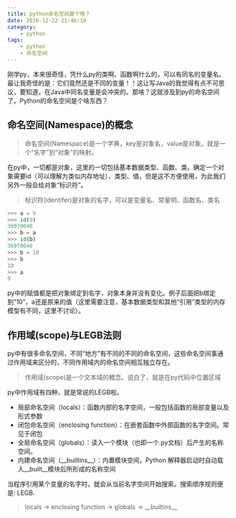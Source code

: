 ```yaml
---
title: python命名空间是个啥？
date: 2016-12-22 21:46:10
category:
    - python
tags:
    - python
    - 命名空间
---
```


刚学py，本来很奇怪，凭什么py的类啊、函数啊什么的，可以有同名的变量名。最让我奇怪的是：它们竟然还是不同的变量！！这让写Java的我觉得有点不可思议，要知道，在Java中同名变量是会冲突的。那啥？这就涉及到py的命名空间了。Python的命名空间是个啥东西？

## 命名空间(Namespace)的概念

> 命名空间(Namespace)是一个字典，key是对象名，value是对象。就是一个“名字”到“对象”的映射。

在py中，一切都是对象，这里的一切包括基本数据类型、函数、类。确定一个对象需要id（可以理解为类似内存地址）、类型、值，但是这不方便使用，为此我们另外一般会给对象“标识符”。
> 标识符(identifer)是对象的名字，可以是变量名、常量明、函数名、类名

```python
>>> a = 9
>>> id(9)
36970648
>>> b = a
>>> id(b)
36970648
>>> b = 10
>>> b
10
>>> a
9
```
py中的赋值都是把对象绑定到名字，对象本身并没有变化。例子后面把b绑定到“10”，a还是原来的值（这里需要注意，基本数据类型和其他“引用”类型的内存模型有不同，这里不讨论）。

## 作用域(scope)与LEGB法则
py中有很多命名空间，不同“地方”有不同的不同的命名空间，这些命名空间事通过作用域来区分的，不同作用域内的命名空间相互独立存在。
> 作用域(scope)是一个文本域的概念。说白了，就是在py代码中位置区域

py中作用域有四种，就是常说的LEGB啦。
- 局部命名空间（locals）：函数内部的名字空间，一般包括函数的局部变量以及形式参数
- 闭包命名空间（enclosing function）：在嵌套函数中外部函数的名字空间。常见于闭包
- 全局命名空间（globals）：读入一个模块（也即一个.py文档）后产生的名称空间。
- 内建命名空间（\_\_builtins\_\_）：内置模块空间，Python 解释器启动时自动载入__built__模块后所形成的名称空间

当程序引用某个变量的名字时，就会从当前名字空间开始搜索。搜索顺序规则便是: LEGB.
> locals -> enclosing function -> globals -> \_\_builtins\_\_
